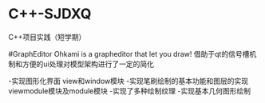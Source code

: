 # C++-SJDXQ
C++项目实践（短学期）

#GraphEditor
Ohkami is a grapheditor that let you draw!
借助于qt的信号槽机制和方便的ui处理对模型架构进行了一定的简化

-实现图形化界面 view和window模块
-实现笔刷绘制的基本功能和图层的实现 viewmodule模块及module模块
-实现了多种绘制纹理
-实现基本几何图形绘制
